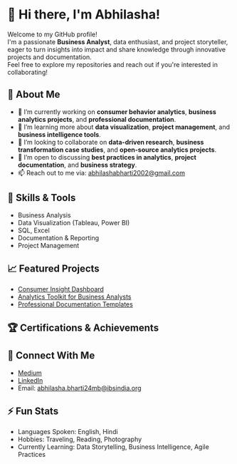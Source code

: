 # 👋 Hi there, I'm Abhilasha!

Welcome to my GitHub profile!  
I'm a passionate **Business Analyst**, data enthusiast, and project storyteller, eager to turn insights into impact and share knowledge through innovative projects and documentation.  
Feel free to explore my repositories and reach out if you're interested in collaborating!

## 🚀 About Me

- 🔭 I’m currently working on **consumer behavior analytics**, **business analytics projects**, and **professional documentation**.
- 🌱 I’m learning more about **data visualization**, **project management**, and **business intelligence tools**.
- 👯 I’m looking to collaborate on **data-driven research**, **business transformation case studies**, and **open-source analytics projects**.
- 🤔 I’m open to discussing **best practices in analytics**, **project documentation**, and **business strategy**.
- 📫 Reach out to me via: abhilashabharti2002@gmail.com

## 🧰 Skills & Tools

- Business Analysis
- Data Visualization (Tableau, Power BI)
- SQL, Excel
- Documentation & Reporting
- Project Management

## 📈 Featured Projects

- [Consumer Insight Dashboard](#)  
- [Analytics Toolkit for Business Analysts](#)  
- [Professional Documentation Templates](#)  

## 🏆 Certifications & Achievements



## 🔗 Connect With Me

- [Medium](#)
- [LinkedIn](#)
- Email: abhilasha.bharti24mb@ibsindia.org

## ⚡ Fun Stats

- Languages Spoken: English, Hindi
- Hobbies: Traveling, Reading, Photography
- Currently Learning: Data Storytelling, Business Intelligence, Agile Practices
